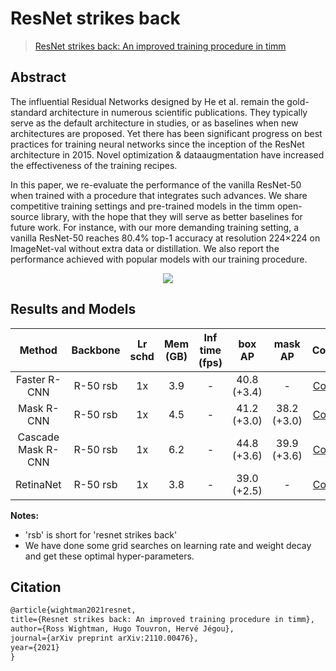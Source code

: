 # ResNet strikes back

> [ResNet strikes back: An improved training procedure in timm](https://arxiv.org/abs/2110.00476)

<!-- [OTHERS] -->

## Abstract

The influential Residual Networks designed by He et al. remain the gold-standard architecture in numerous scientific publications. They typically serve as the default architecture in studies, or as baselines when new architectures are proposed. Yet there has been significant progress on best practices for training neural networks since the inception of the ResNet architecture in 2015. Novel optimization & dataaugmentation have increased the effectiveness of the training recipes.

In this paper, we re-evaluate the performance of the vanilla ResNet-50 when trained with a procedure that integrates such advances. We share competitive training settings and pre-trained models in the timm open-source library, with the hope that they will serve as better baselines for future work. For instance, with our more demanding training setting, a vanilla ResNet-50 reaches 80.4% top-1 accuracy at resolution 224×224 on ImageNet-val without extra data or distillation. We also report the performance achieved with popular models with our training procedure.

<div align=center>
<img src="https://user-images.githubusercontent.com/12907710/149324625-4546a5a7-704f-406c-982f-0376a20d03d8.png"/>
</div>

## Results and Models

|       Method       | Backbone | Lr schd | Mem (GB) | Inf time (fps) |   box AP    |   mask AP   |                          Config                          |                                                                                                                                                                                                   Download                                                                                                                                                                                                   |
| :----------------: | :------: | :-----: | :------: | :------------: | :---------: | :---------: | :------------------------------------------------------: | :----------------------------------------------------------------------------------------------------------------------------------------------------------------------------------------------------------------------------------------------------------------------------------------------------------------------------------------------------------------------------------------------------------: |
|    Faster R-CNN    | R-50 rsb |   1x    |   3.9    |       -        | 40.8 (+3.4) |      -      |    [Config](faster-rcnn_r50-rsb-pre_fpn_1x_coco.py)    |             [model](https://download.openmmlab.com/mmdetection/v2.0/resnet_strikes_back/faster_rcnn_r50_fpn_rsb-pretrain_1x_coco/faster_rcnn_r50_fpn_rsb-pretrain_1x_coco_20220113_162229-32ae82a9.pth) \| [log](https://download.openmmlab.com/mmdetection/v2.0/resnet_strikes_back/faster_rcnn_r50_fpn_rsb-pretrain_1x_coco/faster_rcnn_r50_fpn_rsb-pretrain_1x_coco_20220113_162229.log.json)             |
|     Mask R-CNN     | R-50 rsb |   1x    |   4.5    |       -        | 41.2 (+3.0) | 38.2 (+3.0) |     [Config](mask-rcnn_r50-rsb-pre_fpn_1x_coco.py)     |                 [model](https://download.openmmlab.com/mmdetection/v2.0/resnet_strikes_back/mask_rcnn_r50_fpn_rsb-pretrain_1x_coco/mask_rcnn_r50_fpn_rsb-pretrain_1x_coco_20220113_174054-06ce8ba0.pth) \| [log](https://download.openmmlab.com/mmdetection/v2.0/resnet_strikes_back/mask_rcnn_r50_fpn_rsb-pretrain_1x_coco/mask_rcnn_r50_fpn_rsb-pretrain_1x_coco_20220113_174054.log.json)                 |
| Cascade Mask R-CNN | R-50 rsb |   1x    |   6.2    |       -        | 44.8 (+3.6) | 39.9 (+3.6) | [Config](cascade-mask-rcnn_r50-rsb-pre_fpn_1x_coco.py) | [model](https://download.openmmlab.com/mmdetection/v2.0/resnet_strikes_back/cascade_mask_rcnn_r50_fpn_rsb-pretrain_1x_coco/cascade_mask_rcnn_r50_fpn_rsb-pretrain_1x_coco_20220113_193636-8b9ad50f.pth) \| [log](https://download.openmmlab.com/mmdetection/v2.0/resnet_strikes_back/cascade_mask_rcnn_r50_fpn_rsb-pretrain_1x_coco/cascade_mask_rcnn_r50_fpn_rsb-pretrain_1x_coco_20220113_193636.log.json) |
|     RetinaNet      | R-50 rsb |   1x    |   3.8    |       -        | 39.0 (+2.5) |      -      |     [Config](retinanet_r50-rsb-pre_fpn_1x_coco.py)     |                 [model](https://download.openmmlab.com/mmdetection/v2.0/resnet_strikes_back/retinanet_r50_fpn_rsb-pretrain_1x_coco/retinanet_r50_fpn_rsb-pretrain_1x_coco_20220113_175432-bd24aae9.pth) \| [log](https://download.openmmlab.com/mmdetection/v2.0/resnet_strikes_back/retinanet_r50_fpn_rsb-pretrain_1x_coco/retinanet_r50_fpn_rsb-pretrain_1x_coco_20220113_175432.log.json)                 |

**Notes:**

- 'rsb' is short for 'resnet strikes back'
- We have done some grid searches on learning rate and weight decay and get these optimal hyper-parameters.

## Citation

```latex
@article{wightman2021resnet,
title={Resnet strikes back: An improved training procedure in timm},
author={Ross Wightman, Hugo Touvron, Hervé Jégou},
journal={arXiv preprint arXiv:2110.00476},
year={2021}
}
```
